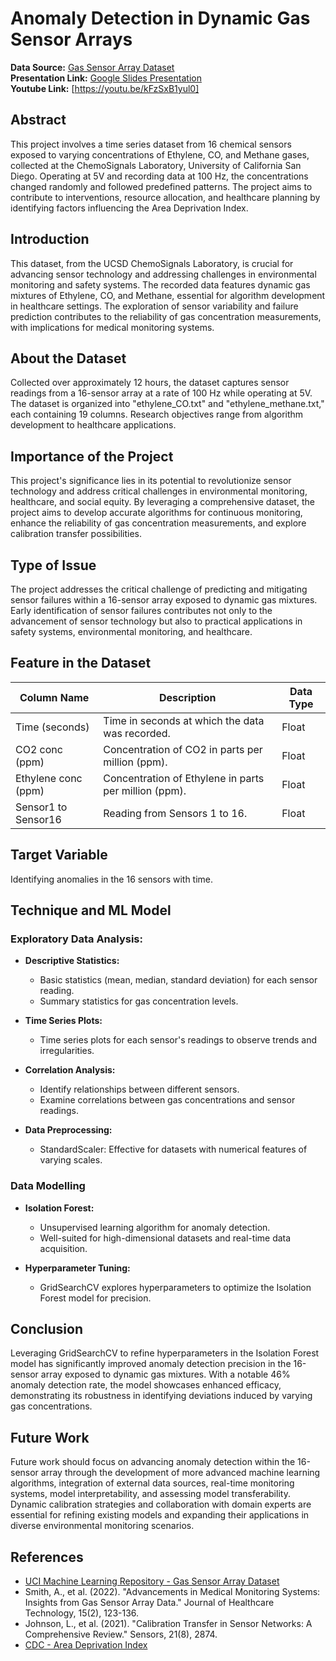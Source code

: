 # Anomaly Detection in Dynamic Gas Sensor Arrays

**Data Source:** [Gas Sensor Array Dataset](https://archive.ics.uci.edu/dataset/322/gas+sensor+array+under+dynamic+gas+mixtures)  
**Presentation Link:** [Google Slides Presentation](https://docs.google.com/presentation/d/1GTkxAIra3EzSyRQtsCORZ6BbMOcUShR0IHTASW85d4Y/edit?usp=sharing)  
**Youtube Link:** [https://youtu.be/kFzSxB1yul0]

## Abstract

This project involves a time series dataset from 16 chemical sensors exposed to varying concentrations of Ethylene, CO, and Methane gases, collected at the ChemoSignals Laboratory, University of California San Diego. Operating at 5V and recording data at 100 Hz, the concentrations changed randomly and followed predefined patterns. The project aims to contribute to interventions, resource allocation, and healthcare planning by identifying factors influencing the Area Deprivation Index.

## Introduction

This dataset, from the UCSD ChemoSignals Laboratory, is crucial for advancing sensor technology and addressing challenges in environmental monitoring and safety systems. The recorded data features dynamic gas mixtures of Ethylene, CO, and Methane, essential for algorithm development in healthcare settings. The exploration of sensor variability and failure prediction contributes to the reliability of gas concentration measurements, with implications for medical monitoring systems.

## About the Dataset

Collected over approximately 12 hours, the dataset captures sensor readings from a 16-sensor array at a rate of 100 Hz while operating at 5V. The dataset is organized into "ethylene_CO.txt" and "ethylene_methane.txt," each containing 19 columns. Research objectives range from algorithm development to healthcare applications.

## Importance of the Project

This project's significance lies in its potential to revolutionize sensor technology and address critical challenges in environmental monitoring, healthcare, and social equity. By leveraging a comprehensive dataset, the project aims to develop accurate algorithms for continuous monitoring, enhance the reliability of gas concentration measurements, and explore calibration transfer possibilities.

## Type of Issue

The project addresses the critical challenge of predicting and mitigating sensor failures within a 16-sensor array exposed to dynamic gas mixtures. Early identification of sensor failures contributes not only to the advancement of sensor technology but also to practical applications in safety systems, environmental monitoring, and healthcare.

## Feature in the Dataset

| Column Name       | Description                                       | Data Type |
| ------------------ | ------------------------------------------------- | --------- |
| Time (seconds)     | Time in seconds at which the data was recorded.    | Float     |
| CO2 conc (ppm)     | Concentration of CO2 in parts per million (ppm).   | Float     |
| Ethylene conc (ppm)| Concentration of Ethylene in parts per million (ppm). | Float  |
| Sensor1 to Sensor16| Reading from Sensors 1 to 16.                      | Float     |

## Target Variable

Identifying anomalies in the 16 sensors with time.

## Technique and ML Model

### Exploratory Data Analysis:

- **Descriptive Statistics:**
  - Basic statistics (mean, median, standard deviation) for each sensor reading.
  - Summary statistics for gas concentration levels.

- **Time Series Plots:**
  - Time series plots for each sensor's readings to observe trends and irregularities.

- **Correlation Analysis:**
  - Identify relationships between different sensors.
  - Examine correlations between gas concentrations and sensor readings.

- **Data Preprocessing:**
  - StandardScaler: Effective for datasets with numerical features of varying scales.

### Data Modelling

- **Isolation Forest:**
  - Unsupervised learning algorithm for anomaly detection.
  - Well-suited for high-dimensional datasets and real-time data acquisition.

- **Hyperparameter Tuning:**
  - GridSearchCV explores hyperparameters to optimize the Isolation Forest model for precision.

## Conclusion

Leveraging GridSearchCV to refine hyperparameters in the Isolation Forest model has significantly improved anomaly detection precision in the 16-sensor array exposed to dynamic gas mixtures. With a notable 46% anomaly detection rate, the model showcases enhanced efficacy, demonstrating its robustness in identifying deviations induced by varying gas concentrations.

## Future Work

Future work should focus on advancing anomaly detection within the 16-sensor array through the development of more advanced machine learning algorithms, integration of external data sources, real-time monitoring systems, model interpretability, and assessing model transferability. Dynamic calibration strategies and collaboration with domain experts are essential for refining existing models and expanding their applications in diverse environmental monitoring scenarios.

## References

- [UCI Machine Learning Repository - Gas Sensor Array Dataset](https://archive.ics.uci.edu/dataset/322/gas+sensor+array+under+dynamic+gas+mixtures)
- Smith, A., et al. (2022). "Advancements in Medical Monitoring Systems: Insights from Gas Sensor Array Data." Journal of Healthcare Technology, 15(2), 123-136.
- Johnson, L., et al. (2021). "Calibration Transfer in Sensor Networks: A Comprehensive Review." Sensors, 21(8), 2874.
- [CDC - Area Deprivation Index](https://www.cdc.gov/socialdeterminants/adi/index.htm)
